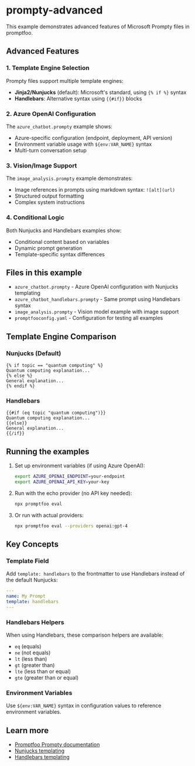 # prompty-advanced

This example demonstrates advanced features of Microsoft Prompty files in promptfoo.

## Advanced Features

### 1. Template Engine Selection

Prompty files support multiple template engines:

- **Jinja2/Nunjucks** (default): Microsoft's standard, using `{% if %}` syntax
- **Handlebars**: Alternative syntax using `{{#if}}` blocks

### 2. Azure OpenAI Configuration

The `azure_chatbot.prompty` example shows:
- Azure-specific configuration (endpoint, deployment, API version)
- Environment variable usage with `${env:VAR_NAME}` syntax
- Multi-turn conversation setup

### 3. Vision/Image Support

The `image_analysis.prompty` example demonstrates:
- Image references in prompts using markdown syntax: `![alt](url)`
- Structured output formatting
- Complex system instructions

### 4. Conditional Logic

Both Nunjucks and Handlebars examples show:
- Conditional content based on variables
- Dynamic prompt generation
- Template-specific syntax differences

## Files in this example

- `azure_chatbot.prompty` - Azure OpenAI configuration with Nunjucks templating
- `azure_chatbot_handlebars.prompty` - Same prompt using Handlebars syntax
- `image_analysis.prompty` - Vision model example with image support
- `promptfooconfig.yaml` - Configuration for testing all examples

## Template Engine Comparison

### Nunjucks (Default)
```
{% if topic == "quantum computing" %}
Quantum computing explanation...
{% else %}
General explanation...
{% endif %}
```

### Handlebars
```
{{#if (eq topic "quantum computing")}}
Quantum computing explanation...
{{else}}
General explanation...
{{/if}}
```

## Running the examples

1. Set up environment variables (if using Azure OpenAI):
   ```bash
   export AZURE_OPENAI_ENDPOINT=your-endpoint
   export AZURE_OPENAI_API_KEY=your-key
   ```

2. Run with the echo provider (no API key needed):
   ```bash
   npx promptfoo eval
   ```

3. Or run with actual providers:
   ```bash
   npx promptfoo eval --providers openai:gpt-4
   ```

## Key Concepts

### Template Field

Add `template: handlebars` to the frontmatter to use Handlebars instead of the default Nunjucks:

```yaml
---
name: My Prompt
template: handlebars
---
```

### Handlebars Helpers

When using Handlebars, these comparison helpers are available:
- `eq` (equals)
- `ne` (not equals)
- `lt` (less than)
- `gt` (greater than)
- `lte` (less than or equal)
- `gte` (greater than or equal)

### Environment Variables

Use `${env:VAR_NAME}` syntax in configuration values to reference environment variables.

## Learn more

- [Promptfoo Prompty documentation](https://promptfoo.dev/docs/configuration/prompts#prompty-files-microsoft-format)
- [Nunjucks templating](https://mozilla.github.io/nunjucks/)
- [Handlebars templating](https://handlebarsjs.com/) 